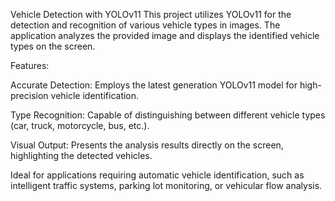 Vehicle Detection with YOLOv11
This project utilizes YOLOv11 for the detection and recognition of various vehicle types in images. The application analyzes the provided image and displays the identified vehicle types on the screen.

Features:

Accurate Detection: Employs the latest generation YOLOv11 model for high-precision vehicle identification.

Type Recognition: Capable of distinguishing between different vehicle types (car, truck, motorcycle, bus, etc.).

Visual Output: Presents the analysis results directly on the screen, highlighting the detected vehicles.

Ideal for applications requiring automatic vehicle identification, such as intelligent traffic systems, parking lot monitoring, or vehicular flow analysis.
